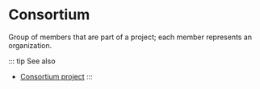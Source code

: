# Consortium

Group of members that are part of a project; each member represents an organization.

::: tip See also
* [Consortium project](/glossary/consortium-project)
:::